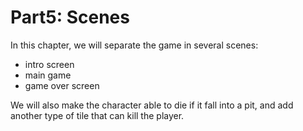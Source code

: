 # Part5: Scenes

In this chapter, we will separate the game in several scenes:
- intro screen
- main game
- game over screen

We will also make the character able to die if it fall into a pit, and add another type of tile that can kill the player.


